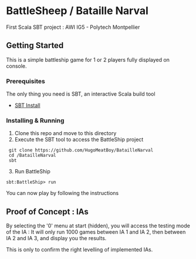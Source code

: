 # BattleSheep / Bataille Narval

  First Scala SBT project : AWI IG5 - Polytech Montpellier


## Getting Started

This is a simple battleship game for 1 or 2 players fully displayed on console.


### Prerequisites

The only thing you need is SBT, an interactive Scala build tool
* [SBT Install](https://www.scala-sbt.org/1.0/docs/Setup.html)


### Installing & Running

1. Clone this repo and move to this directory
2. Execute the SBT tool to access the BattleShip project

```
 git clone https://github.com/HugoMeatBoy/BatailleNarval
 cd /BatailleNarval
 sbt
```

3. Run BattleShip

```
sbt:BattleShip> run
```

You can now play by following the instructions


## Proof of Concept : IAs

By selecting the '0' menu at start (hidden), you will access the testing mode of the IA :
It will only run 1000 games between IA 1 and IA 2, then between IA 2 and IA 3, and display you the results.

This is only to confirm the right levelling of implemented IAs.
